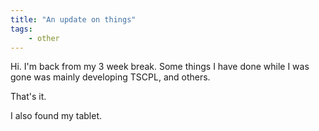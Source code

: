 ```yaml
---
title: "An update on things"
tags:
    - other
---
```

Hi. I'm back from my 3 week break. Some things I have done while I was gone was mainly developing TSCPL, and others.


That's it.







































































I also found my tablet.
